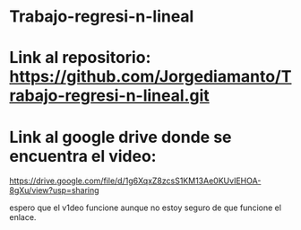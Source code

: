 # Trabajo-regresi-n-lineal

# Link al repositorio: https://github.com/Jorgediamanto/Trabajo-regresi-n-lineal.git


# Link al google drive donde se encuentra el video: 
https://drive.google.com/file/d/1g6XqxZ8zcsS1KM13Ae0KUvIEHOA-8gXu/view?usp=sharing


espero que el v1deo funcione aunque no estoy seguro de que funcione el enlace.
